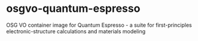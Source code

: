 # osgvo-quantum-espresso
OSG VO container image for Quantum Espresso - a suite for first-principles electronic-structure calculations and materials modeling
